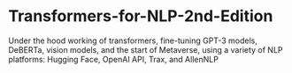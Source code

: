 # Transformers-for-NLP-2nd-Edition
Under the hood working of transformers, fine-tuning GPT-3 models, DeBERTa, vision models, and the start of Metaverse, using a variety of NLP platforms: Hugging Face, OpenAI API, Trax, and AllenNLP
[](https://github.com/Denis2054/Transformers-for-NLP-2nd-Edition/blob/main/Transformers_Rothman.jpg?raw=true)

